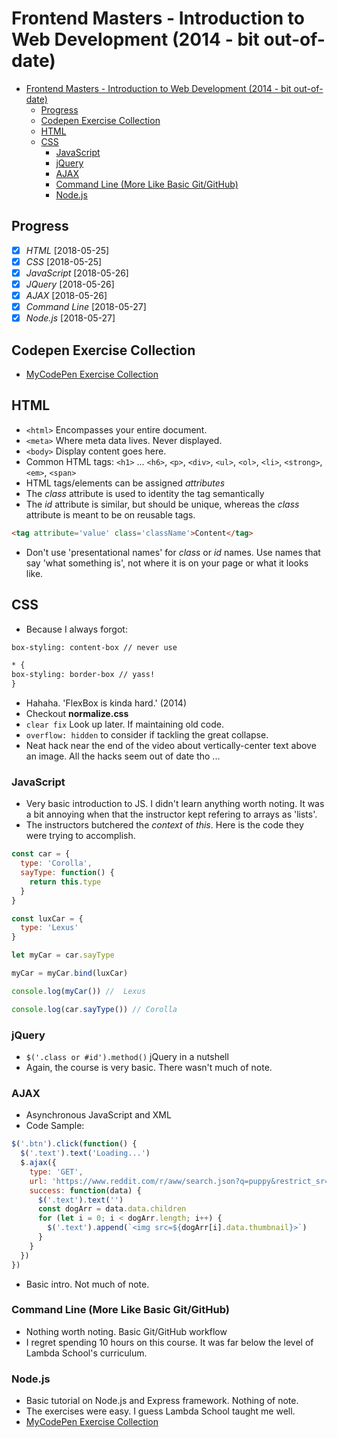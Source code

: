 # Frontend Masters - Introduction to Web Development (2014 - bit out-of-date)

<!-- TOC -->

- [Frontend Masters - Introduction to Web Development (2014 - bit out-of-date)](#frontend-masters---introduction-to-web-development-2014---bit-out-of-date)
  - [Progress](#progress)
  - [Codepen Exercise Collection](#codepen-exercise-collection)
  - [HTML](#html)
  - [CSS](#css)
    - [JavaScript](#javascript)
    - [jQuery](#jquery)
    - [AJAX](#ajax)
    - [Command Line (More Like Basic Git/GitHub)](#command-line-more-like-basic-gitgithub)
    - [Node.js](#nodejs)

<!-- /TOC -->

## Progress

- [X] *HTML* [2018-05-25]
- [X] *CSS* [2018-05-25]
- [X] *JavaScript* [2018-05-26]
- [X] *JQuery* [2018-05-26]
- [X] *AJAX* [2018-05-26]
- [X] *Command Line* [2018-05-27]
- [X] *Node.js* [2018-05-27]

## Codepen Exercise Collection

- [MyCodePen Exercise Collection](https://codepen.io/collection/DykjPp/)

## HTML

- `<html>` Encompasses your entire document.
- `<meta>` Where meta data lives. Never displayed.
- `<body>` Display content goes here.
- Common HTML tags: `<h1>` ... `<h6>`, `<p>`, `<div>`, `<ul>`, `<ol>`, `<li>`, `<strong>`, `<em>`, `<span>`
- HTML tags/elements can be assigned _attributes_
- The _class_ attribute is used to identity the tag semantically
- The _id_ attribute is similar, but should be unique, whereas the _class_ attribute is meant to be on reusable tags.

```html
<tag attribute='value' class='className'>Content</tag>
```

- Don't use 'presentational names' for _class_ or _id_ names. Use names that say 'what something is', not where it is on your page or what it looks like.

## CSS

- Because I always forgot:

```html
box-styling: content-box // never use

* {
box-styling: border-box // yass!
}
```

- Hahaha. 'FlexBox is kinda hard.' (2014)
- Checkout **normalize.css**
- `clear fix` Look up later. If maintaining old code.
- `overflow: hidden` to consider if tackling the great collapse.
- Neat hack near the end of the video about vertically-center text above an image. All the hacks seem out of date tho ...

### JavaScript

- Very basic introduction to JS. I didn't learn anything worth noting. It was a bit annoying when that the instructor kept refering to arrays as 'lists'.
- The instructors butchered the _context_ of _this_. Here is the code they were trying to accomplish.

```javascript
const car = {
  type: 'Corolla',
  sayType: function() {
    return this.type
  }
}

const luxCar = {
  type: 'Lexus'
}

let myCar = car.sayType

myCar = myCar.bind(luxCar)

console.log(myCar()) //  Lexus

console.log(car.sayType()) // Corolla
```

### jQuery

- `$('.class or #id').method()` jQuery in a nutshell
- Again, the course is very basic. There wasn't much of note.

### AJAX

- Asynchronous JavaScript and XML
- Code Sample:

```javascript
$('.btn').click(function() {
  $('.text').text('Loading...')
  $.ajax({
    type: 'GET',
    url: 'https://www.reddit.com/r/aww/search.json?q=puppy&restrict_sr=true',
    success: function(data) {
      $('.text').text('')
      const dogArr = data.data.children
      for (let i = 0; i < dogArr.length; i++) {
        $('.text').append(`<img src=${dogArr[i].data.thumbnail}>`)
      }
    }
  })
})
```

- Basic intro. Not much of note.

### Command Line (More Like Basic Git/GitHub)

- Nothing worth noting. Basic Git/GitHub workflow
- I regret spending 10 hours on this course. It was far below the level of Lambda School's curriculum.

### Node.js

- Basic tutorial on Node.js and Express framework. Nothing of note.
- The exercises were easy. I guess Lambda School taught me well.
- [MyCodePen Exercise Collection](https://codepen.io/collection/DykjPp/)